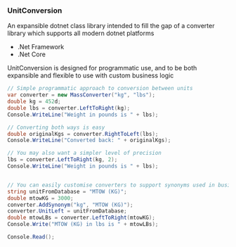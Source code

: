 ﻿### UnitConversion

An expansible dotnet class library intended to fill the gap of a converter library which supports all modern dotnet platforms
* .Net Framework
* .Net Core

UnitConversion is designed for programmatic use, and to be both expansible and flexible to use with custom business logic

```C#
// Simple programmatic approach to conversion between units
var converter = new MassConverter("kg", "lbs");
double kg = 452d;
double lbs = converter.LeftToRight(kg);
Console.WriteLine("Weight in pounds is " + lbs);

// Converting both ways is easy
double originalKgs = converter.RightToLeft(lbs);
Console.WriteLine("Converted back: " + originalKgs);

// You may also want a simpler level of precision
lbs = converter.LeftToRight(kg, 2);
Console.WriteLine("Weight in pounds is " + lbs);


// You can easily customise converters to support synonyms used in business logic
string unitFromDatabase = "MTOW (KG)";
double mtowKG = 3000;
converter.AddSynonym("kg", "MTOW (KG)");
converter.UnitLeft = unitFromDatabase;
double mtowLBs = converter.LeftToRight(mtowKG);
Console.Write("MTOW (KG) in lbs is " + mtowLBs);

Console.Read();
```